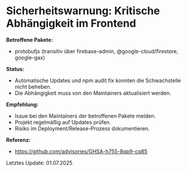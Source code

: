 # Sicherheitswarnung: Kritische Abhängigkeit im Frontend

**Betroffene Pakete:**
- protobufjs (transitiv über firebase-admin, @google-cloud/firestore, google-gax)

**Status:**
- Automatische Updates und npm audit fix konnten die Schwachstelle nicht beheben.
- Die Abhängigkeit muss von den Maintainers aktualisiert werden.

**Empfehlung:**
- Issue bei den Maintainers der betroffenen Pakete melden.
- Projekt regelmäßig auf Updates prüfen.
- Risiko im Deployment/Release-Prozess dokumentieren.

**Referenz:**
- https://github.com/advisories/GHSA-h755-8qp9-cq85

Letztes Update: 01.07.2025
